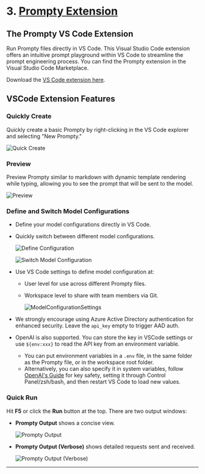 # 3. [Prompty Extension](https://www.prompty.ai/docs/guides/prompty-extension)

## The Prompty VS Code Extension
Run Prompty files directly in VS Code. This Visual Studio Code extension offers an intuitive prompt playground within VS Code to streamline the prompt engineering process. You can find the Prompty extension in the Visual Studio Code Marketplace.

Download the [VS Code extension here](https://marketplace.visualstudio.com/items?itemName=ms-toolsai.prompty).

## VSCode Extension Features
### Quickly Create
Quickly create a basic Prompty by right-clicking in the VS Code explorer and selecting "New Prompty."

![Quick Create](./../assets/img/image-2.png)

### Preview
Preview Prompty similar to markdown with dynamic template rendering while typing, allowing you to see the prompt that will be sent to the model.

![Preview](./../assets/img/readme_preview.png)

### Define and Switch Model Configurations
* Define your model configurations directly in VS Code.
* Quickly switch between different model configurations.

  ![Define Configuration](./../assets/img/image-5.png)

  ![Switch Model Configuration](./../assets/img/switchModelConfiguration.png)
* Use VS Code settings to define model configuration at:
  * User level for use across different Prompty files.
  * Workspace level to share with team members via Git.

    ![ModelConfigurationSettings](./../assets/img/modelConfigurationSettings.png)

* We strongly encourage using Azure Active Directory authentication for enhanced security. Leave the `api_key` empty to trigger AAD auth.
* OpenAI is also supported. You can store the key in VSCode settings or use `${env:xxx}` to read the API key from an environment variable.
  * You can put environment variables in a `.env` file, in the same folder as the Prompty file, or in the workspace root folder.
  * Alternatively, you can also specify it in system variables, follow [OpenAI's Guide](https://help.openai.com/en/articles/5112595-best-practices-for-api-key-safety) for key safety, setting it through Control Panel/zsh/bash, and then restart VS Code to load new values.

### Quick Run
Hit **F5** or click the **Run** button at the top. There are two output windows:
* **Prompty Output** shows a concise view.

  ![Prompty Output](./../assets/img/image-3.png)

* **Prompty Output (Verbose)** shows detailed requests sent and received.

  ![Prompty Output (Verbose)](./../assets/img/image-8.png)

---
